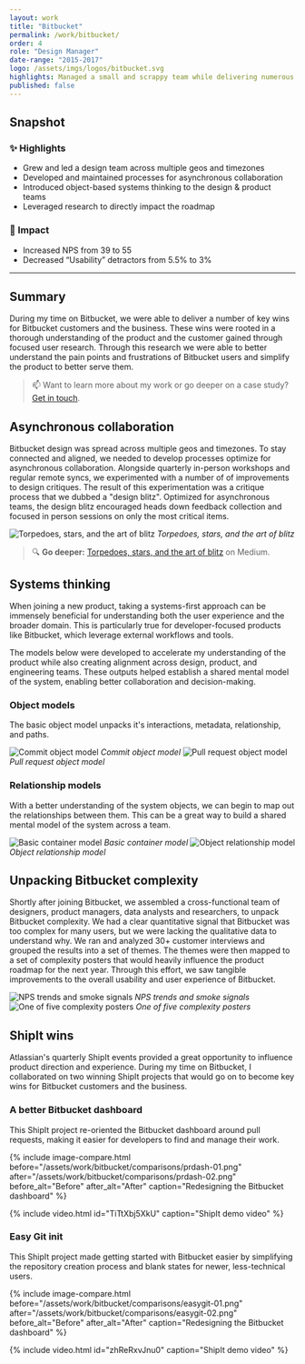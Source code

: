 ```yaml
---
layout: work
title: "Bitbucket"
permalink: /work/bitbucket/
order: 4
role: "Design Manager"
date-range: "2015-2017"
logo: /assets/imgs/logos/bitbucket.svg
highlights: Managed a small and scrappy team while delivering numerous key wins for Bitbucket customers and the business.
published: false
---
```

## Snapshot
### ✨ Highlights
- Grew and led a design team across multiple geos and timezones
- Developed and maintained processes for asynchronous collaboration
- Introduced object-based systems thinking to the design & product teams
- Leveraged research to directly impact the roadmap

### 🎯 Impact
- Increased NPS from 39 to 55
- Decreased “Usability” detractors from 5.5% to 3%

---

## Summary

During my time on Bitbucket, we were able to deliver a number of key wins for Bitbucket customers and the business. These wins were rooted in a thorough understanding of the product and the customer gained through focused user research. Through this research we were able to better understand the pain points and frustrations of Bitbucket users and simplify the product to better serve them.

> 📫 Want to learn more about my work or go deeper on a case study? <a href="https://linkedin.com/in/liamgreig">Get in touch</a>.

## Asynchronous collaboration

Bitbucket design was spread across multiple geos and timezones. To stay connected and aligned, we needed to develop processes optimize for asynchronous collaboration. Alongside quarterly in-person workshops and regular remote syncs, we experimented with a number of of improvements to design critiques. The result of this experimentation was a critique process that we dubbed a "design blitz". Optimized for asynchronous teams, the design blitz encouraged heads down feedback collection and focused in person sessions on only the most critical items.

![Torpedoes, stars, and the art of blitz](/assets/work/bitbucket/blitz/01.png)
*Torpedoes, stars, and the art of blitz*

> 🔍 __Go deeper:__ [Torpedoes, stars, and the art of blitz](https://medium.com/designing-atlassian/torpedoes-stars-and-the-art-of-the-blitz-363f76ef63bf) on Medium.

## Systems thinking

When joining a new product, taking a systems-first approach can be immensely beneficial for understanding both the user experience and the broader domain. This is particularly true for developer-focused products like Bitbucket, which leverage external workflows and tools.

The models below were developed to accelerate my understanding of the product while also creating alignment across design, product, and engineering teams. These outputs helped establish a shared mental model of the system, enabling better collaboration and decision-making.

### Object models

The basic object model unpacks it's interactions, metadata, relationship, and paths.

![Commit object model](/assets/work/bitbucket/objects/01.png)
*Commit object model*
![Pull request object model](/assets/work/bitbucket/objects/02.png)
*Pull request object model*

### Relationship models

With a better understanding of the system objects, we can begin to map out the relationships between them. This can be a great way to build a shared mental model of the system across a team.

![Basic container model](/assets/work/bitbucket/objects/03.png)
*Basic container model*
![Object relationship model](/assets/work/bitbucket/objects/04.png)
*Object relationship model*

## Unpacking Bitbucket complexity
Shortly after joining Bitbucket, we assembled a cross-functional team of designers, product managers, data analysts and researchers, to unpack Bitbucket complexity. We had a clear quantitative signal that Bitbucket was too complex for many users, but we were lacking the qualitative data to understand why. We ran and analyzed 30+ customer interviews and grouped the results into a set of themes. The themes were then mapped to a set of complexity posters that would heavily influence the product roadmap for the next year. Through this effort, we saw tangible improvements to the overall usability and user experience of Bitbucket.

![NPS trends and smoke signals](/assets/work/bitbucket/complexity/01.png)
*NPS trends and smoke signals*
![One of five complexity posters](/assets/work/bitbucket/complexity/02.png)
*One of five complexity posters*


## ShipIt wins

Atlassian's quarterly ShipIt events provided a great opportunity to influence product direction and experience. During my time on Bitbucket, I collaborated on two winning ShipIt projects that would go on to become key wins for Bitbucket customers and the business.

### A better Bitbucket dashboard

This ShipIt project re-oriented the Bitbucket dashboard around pull requests, making it easier for developers to find and manage their work.

{% include image-compare.html 
  before="/assets/work/bitbucket/comparisons/prdash-01.png"
  after="/assets/work/bitbucket/comparisons/prdash-02.png"
  before_alt="Before"
  after_alt="After"
  caption="Redesigning the Bitbucket dashboard" %}

{% include video.html 
  id="TiTtXbj5XkU"
  caption="ShipIt demo video" %}

### Easy Git init

This ShipIt project made getting started with Bitbucket easier by simplifying the repository creation process and blank states for newer, less-technical users.

{% include image-compare.html 
  before="/assets/work/bitbucket/comparisons/easygit-01.png"
  after="/assets/work/bitbucket/comparisons/easygit-02.png"
  before_alt="Before"
  after_alt="After"
  caption="Redesigning the Bitbucket dashboard" %}

{% include video.html 
  id="zhReRxvJnu0"
  caption="ShipIt demo video" %}




